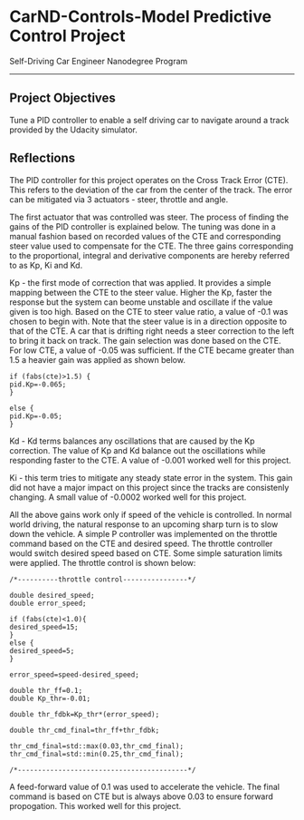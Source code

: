 # CarND-Controls-Model Predictive Control Project
Self-Driving Car Engineer Nanodegree Program

---

## Project Objectives

Tune a PID controller to enable a self driving car to navigate around a track provided by the Udacity simulator.


## Reflections

The PID controller for this project operates on the Cross Track Error (CTE). This refers to the deviation of the car from the center of the track. The error can be mitigated via 3 actuators - steer, throttle and angle. 

The first actuator that was controlled was steer. The process of finding the gains of the PID controller is explained below. The tuning was done in a manual fashion based on recorded values of the CTE and corresponding steer value used to compensate for the CTE. The three gains corresponding to the proportional, integral and derivative components are hereby referred to as Kp, Ki and Kd. 

Kp - the first mode of correction that was applied. It provides a simple mapping between the CTE to the steer value. Higher the Kp, faster the response but the system can beome unstable and oscillate if the value given is too high. Based on the CTE to steer value ratio, a value of -0.1 was chosen to begin with. Note that the steer value is in a direction opposite to that of the CTE. A car that is drifting right needs a steer correction to the left to bring it back on track. The gain selection was done based on the CTE. For low CTE, a value of -0.05 was sufficient. If the CTE became greater than 1.5 a heavier gain was applied as shown below. 

```
if (fabs(cte)>1.5) {		  
pid.Kp=-0.065;
}

else {
pid.Kp=-0.05;
}

```

Kd - Kd terms balances any oscillations that are caused by the Kp correction. The value of Kp and Kd balance out the oscillations while responding faster to the CTE. A value of -0.001 worked well for this project.

Ki - this term tries to mitigate any steady state error in the system. This gain did not have a major impact on this project since the tracks are consistenly changing. A small value of -0.0002 worked well for this project. 

All the above gains work only if speed of the vehicle is controlled. In normal world driving, the natural response to an upcoming sharp turn is to slow down the vehicle. A simple P controller was implemented on the throttle command based on the CTE and desired speed. The throttle controller would switch desired speed based on CTE. Some simple saturation limits were applied. The throttle control is shown below:

```
/*----------throttle control----------------*/
		  
double desired_speed;
double error_speed;

if (fabs(cte)<1.0){
desired_speed=15;
}
else {
desired_speed=5;
}

error_speed=speed-desired_speed;

double thr_ff=0.1;		  
double Kp_thr=-0.01;

double thr_fdbk=Kp_thr*(error_speed);

double thr_cmd_final=thr_ff+thr_fdbk;

thr_cmd_final=std::max(0.03,thr_cmd_final);
thr_cmd_final=std::min(0.25,thr_cmd_final);

/*------------------------------------------*/

```
A feed-forward value of 0.1 was used to accelerate the vehicle. The final command is based on CTE but is always above 0.03 to ensure forward propogation. This worked well for this project.

